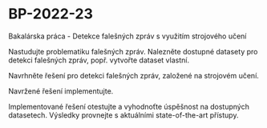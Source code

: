 # BP-2022-23
Bakalárska práca - Detekce falešných zpráv s využitím strojového učení


Nastudujte problematiku falešných zpráv. Nalezněte dostupné datasety pro detekci falešných zpráv, popř. vytvořte dataset vlastní.

Navrhněte řešení pro detekci falešných zpráv, založené na strojovém učení.

Navržené řešení implementujte.

Implementované řešení otestujte a vyhodnoťte úspěšnost na dostupných datasetech. Výsledky provnejte s aktuálními state-of-the-art přístupy.
